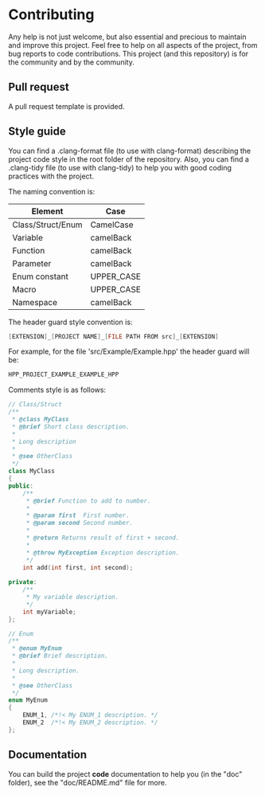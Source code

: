 # Contributing

Any help is not just welcome, but also essential and precious to maintain and improve this project. Feel free to help on all aspects of the project, from bug reports to code contributions. This project (and this repository) is for the community and by the community.

## Pull request

A pull request template is provided.

## Style guide

You can find a .clang-format file (to use with clang-format) describing the project code style in the root folder of the repository. Also, you can find a .clang-tidy file (to use with clang-tidy)  to help you with good coding practices with the project.

The naming convention is:

| Element           | Case          |
| ----------------- | ------------- |
| Class/Struct/Enum | CamelCase     |
| Variable          | camelBack     |
| Function          | camelBack     |
| Parameter         | camelBack     |
| Enum constant     | UPPER_CASE    |
| Macro             | UPPER_CASE    |
| Namespace         | camelBack     |

The header guard style convention is:
````cpp
[EXTENSION]_[PROJECT NAME]_[FILE PATH FROM src]_[EXTENSION]
```` 

For example, for the file 'src/Example/Example.hpp' the header guard will be:
````cpp
HPP_PROJECT_EXAMPLE_EXAMPLE_HPP
````

Comments style is as follows:
```cpp
// Class/Struct
/**
 * @class MyClass
 * @brief Short class description.
 * 
 * Long description
 * 
 * @see OtherClass
 */
class MyClass
{
public:
    /**
     * @brief Function to add to number.
     * 
     * @param first  First number.
     * @param second Second number.
     * 
     * @return Returns result of first + second.
     * 
     * @throw MyException Exception description.
     */
    int add(int first, int second);
    
private:
    /**
     * My variable description.
     */
    int myVariable;
};

// Enum
/**
 * @enum MyEnum
 * @brief Brief description.
 * 
 * Long description.
 * 
 * @see OtherClass
 */
enum MyEnum
{
    ENUM_1, /*!< My ENUM_1 description. */
    ENUM_2  /*!< My ENUM_2 description. */
};
```

## Documentation

You can build the project **code** documentation to help you (in the "doc" folder), see the "doc/README.md" file for more.